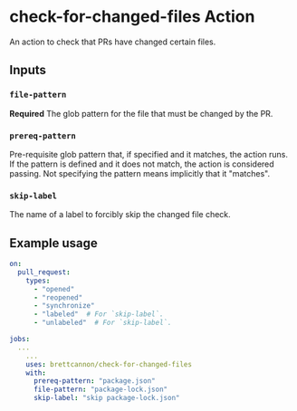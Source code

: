 # check-for-changed-files Action

An action to check that PRs have changed certain files.

## Inputs

### `file-pattern`

**Required** The glob pattern for the file that must be changed by the PR.

### `prereq-pattern`

Pre-requisite glob pattern that, if specified and it matches, the action runs.
If the pattern is defined and it does not match, the action is considered passing.
Not specifying the pattern means implicitly that it "matches".

### `skip-label`

The name of a label to forcibly skip the changed file check.

## Example usage

```yaml
on:
  pull_request:
    types:
      - "opened"
      - "reopened"
      - "synchronize"
      - "labeled"  # For `skip-label`.
      - "unlabeled"  # For `skip-label`.

jobs:
  ...
    ...
    uses: brettcannon/check-for-changed-files
    with:
      prereq-pattern: "package.json"
      file-pattern: "package-lock.json"
      skip-label: "skip package-lock.json"
```
